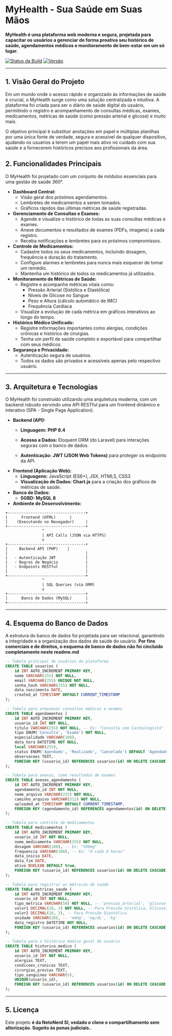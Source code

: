 # MyHealth - Sua Saúde em Suas Mãos

**MyHealth é uma plataforma web moderna e segura, projetada para capacitar os usuários a gerenciar de forma proativa seu histórico de saúde, agendamentos médicos e monitoramento de bem-estar em um só lugar.**

[![Status da Build](https://img.shields.io/badge/build-em%20desenvolvimento-yellow)](https://github.com/RondiRio/MyHealth)
[![Versão](https://img.shields.io/badge/version-1.0.0-informational)](https://github.com/RondiRio/MyHealth)

---

## 1. Visão Geral do Projeto

Em um mundo onde o acesso rápido e organizado às informações de saúde é crucial, o MyHealth surge como uma solução centralizada e intuitiva. A plataforma foi criada para ser o diário de saúde digital do usuário, permitindo o registro e acompanhamento de consultas médicas, exames, medicamentos, métricas de saúde (como pressão arterial e glicose) e muito mais.

O objetivo principal é substituir anotações em papel e múltiplas planilhas por uma única fonte de verdade, segura e acessível de qualquer dispositivo, ajudando os usuários a terem um papel mais ativo no cuidado com sua saúde e a fornecerem históricos precisos aos profissionais da área.

## 2. Funcionalidades Principais

O MyHealth foi projetado com um conjunto de módulos essenciais para uma gestão de saúde 360°.

* **Dashboard Central:**
    * Visão geral dos próximos agendamentos.
    * Lembretes de medicamentos a serem tomados.
    * Gráficos rápidos das últimas métricas de saúde registradas.
* **Gerenciamento de Consultas e Exames:**
    * Agende e visualize o histórico de todas as suas consultas médicas e exames.
    * Anexe documentos e resultados de exames (PDFs, imagens) a cada registro.
    * Receba notificações e lembretes para os próximos compromissos.
* **Controle de Medicamentos:**
    * Cadastre todos os seus medicamentos, incluindo dosagem, frequência e duração do tratamento.
    * Configure alarmes e lembretes para nunca mais esquecer de tomar um remédio.
    * Mantenha um histórico de todos os medicamentos já utilizados.
* **Monitoramento de Métricas de Saúde:**
    * Registre e acompanhe métricas vitais como:
        * Pressão Arterial (Sistólica e Diastólica)
        * Níveis de Glicose no Sangue
        * Peso e Altura (cálculo automático de IMC)
        * Frequência Cardíaca
    * Visualize a evolução de cada métrica em gráficos interativos ao longo do tempo.
* **Histórico Médico Unificado:**
    * Registre informações importantes como alergias, condições crônicas e histórico de cirurgias.
    * Tenha um perfil de saúde completo e exportável para compartilhar com seus médicos.
* **Segurança e Privacidade:**
    * Autenticação segura de usuários.
    * Todos os dados são privados e acessíveis apenas pelo respectivo usuário.

---

## 3. Arquitetura e Tecnologias

O MyHealth foi construído utilizando uma arquitetura moderna, com um backend robusto servindo uma API RESTful para um frontend dinâmico e interativo (SPA - Single Page Application).

* **Backend (API):**
    * **Linguagem:** **PHP 8.4**
  
    * **Acesso a Dados:** Eloquent ORM (do Laravel) para interações seguras com o banco de dados.
    * **Autenticação:** **JWT (JSON Web Tokens)** para proteger os endpoints da API.
* **Frontend (Aplicação Web):**
    * **Linguagens:** JavaScript (ES6+), JSX, HTML5, CSS3
    * **Visualização de Dados:** **Chart.js** para a criação dos gráficos de métricas de saúde.
* **Banco de Dados:**
    * **SGBD:** **MySQL 8**
* **Ambiente de Desenvolvimento:**

```
+----------------------------------+
|      Frontend (HTML)      |
|    (Executando no Navegador)     |
+----------------------------------+
                ^
                | API Calls (JSON via HTTPS)
                v
+----------------------------------+
|     Backend API (PHP)    |
|                                  |
|   - Autenticação JWT             |
|   - Regras de Negócio            |
|   - Endpoints RESTful            |
|                                  |
+----------------------------------+
                ^
                | SQL Queries (via ORM)
                v
+----------------------------------+
|      Banco de Dados (MySQL)      |
+----------------------------------+
```

---

## 4. Esquema do Banco de Dados

A estrutura do banco de dados foi projetada para ser relacional, garantindo a integridade e a organização dos dados de saúde do usuário.
**Por fins comerciais e de direitos, o esquema de banco de dados não foi cincluido completamente neste readme.md**

```sql
-- Tabela principal de usuários da plataforma
CREATE TABLE usuarios (
    id INT AUTO_INCREMENT PRIMARY KEY,
    nome VARCHAR(255) NOT NULL,
    email VARCHAR(255) UNIQUE NOT NULL,
    senha_hash VARCHAR(255) NOT NULL,
    data_nascimento DATE,
    created_at TIMESTAMP DEFAULT CURRENT_TIMESTAMP
);

-- Tabela para armazenar consultas médicas e exames
CREATE TABLE agendamentos (
    id INT AUTO_INCREMENT PRIMARY KEY,
    usuario_id INT NOT NULL,
    titulo VARCHAR(255) NOT NULL, -- Ex: "Consulta com Cardiologista"
    tipo ENUM('Consulta', 'Exame') NOT NULL,
    especialidade VARCHAR(100),
    data_hora DATETIME NOT NULL,
    local VARCHAR(255),
    status ENUM('Agendado', 'Realizado', 'Cancelado') DEFAULT 'Agendado',
    observacoes TEXT,
    FOREIGN KEY (usuario_id) REFERENCES usuarios(id) ON DELETE CASCADE
);

-- Tabela para anexos, como resultados de exames
CREATE TABLE anexos_agendamento (
    id INT AUTO_INCREMENT PRIMARY KEY,
    agendamento_id INT NOT NULL,
    nome_arquivo VARCHAR(255) NOT NULL,
    caminho_arquivo VARCHAR(512) NOT NULL,
    uploaded_at TIMESTAMP DEFAULT CURRENT_TIMESTAMP,
    FOREIGN KEY (agendamento_id) REFERENCES agendamentos(id) ON DELETE CASCADE
);

-- Tabela para controle de medicamentos
CREATE TABLE medicamentos (
    id INT AUTO_INCREMENT PRIMARY KEY,
    usuario_id INT NOT NULL,
    nome_medicamento VARCHAR(255) NOT NULL,
    dosagem VARCHAR(100), -- Ex: "500mg"
    frequencia VARCHAR(100), -- Ex: "A cada 8 horas"
    data_inicio DATE,
    data_fim DATE,
    ativo BOOLEAN DEFAULT true,
    FOREIGN KEY (usuario_id) REFERENCES usuarios(id) ON DELETE CASCADE
);

-- Tabela para registrar as métricas de saúde
CREATE TABLE metricas_saude (
    id INT AUTO_INCREMENT PRIMARY KEY,
    usuario_id INT NOT NULL,
    tipo_metrica VARCHAR(50) NOT NULL, -- 'pressao_arterial', 'glicose', 'peso'
    valor1 DECIMAL(10, 2) NOT NULL, -- Para Pressão Sistólica, Glicose, Peso
    valor2 DECIMAL(10, 2), -- Para Pressão Diastólica
    unidade VARCHAR(20), -- 'mmHg', 'mg/dL', 'kg'
    data_registro DATETIME NOT NULL,
    FOREIGN KEY (usuario_id) REFERENCES usuarios(id) ON DELETE CASCADE
);

-- Tabela para o histórico médico geral do usuário
CREATE TABLE historico_medico (
    id INT AUTO_INCREMENT PRIMARY KEY,
    usuario_id INT NOT NULL,
    alergias TEXT,
    condicoes_cronicas TEXT,
    cirurgias_previas TEXT,
    tipo_sanguineo VARCHAR(5),
    UNIQUE(usuario_id),
    FOREIGN KEY (usuario_id) REFERENCES usuarios(id) ON DELETE CASCADE
);

```

---

## 5. Licença

Este projeto **é da NetoNerd SI, vedado o clone e compartilhamento sem altorização. Sugeito às penas judiciais.**.
